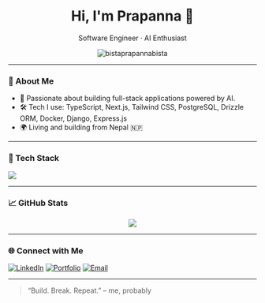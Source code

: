 <h1 align="center">Hi, I'm Prapanna 👋</h1>

<p align="center">
  Software Engineer · AI Enthusiast
</p>

<p align="center">
  <img src="https://komarev.com/ghpvc/?username=bistaprapannabista&label=Profile%20views&color=0e75b6&style=flat" alt="bistaprapannabista" />
</p>

---

### 🚀 About Me
- 🧠 Passionate about building full-stack applications powered by AI.
- 🛠️ Tech I use: TypeScript, Next.js, Tailwind CSS, PostgreSQL, Drizzle ORM, Docker, Django, Express.js
- 🌍 Living and building from Nepal 🇳🇵

---

### 🧰 Tech Stack
<p>
  <img src="https://skillicons.dev/icons?i=react,nextjs,django,ts,tailwind,postgres,docker,vercel,ubuntu" />
</p>

---

### 📈 GitHub Stats

<p align="center">
  <img src="https://nirzak-streak-stats.vercel.app/?user=bistaprapannabista&theme=dark&hide_border=false" />
</p>

---

### 🌐 Connect with Me

[![LinkedIn](https://img.shields.io/badge/linkedin-blue?logo=linkedin&logoColor=white)](https://www.linkedin.com/in/prapanna-bista-7980311b2)
[![Portfolio](https://img.shields.io/badge/portfolio-000?logo=vercel&logoColor=white)](https://prapannabista.com.np)
[![Email](https://img.shields.io/badge/email-ea4335?logo=gmail&logoColor=white)](mailto:bistaprapannabista@gmailcom)

---

> “Build. Break. Repeat.” – me, probably


